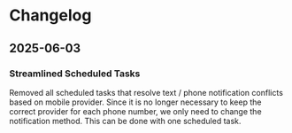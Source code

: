 # Changelog

## 2025-06-03

### Streamlined Scheduled Tasks

Removed all scheduled tasks that resolve text / phone notification conflicts based on mobile provider.  Since it is no longer necessary to keep the correct provider for each phone number, we only need to change the notification method.  This can be done with one scheduled task.
